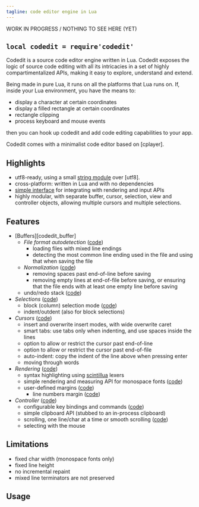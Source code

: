 ```yaml
---
tagline: code editor engine in Lua
---
```


<warn>WORK IN PROGRESS / NOTHING TO SEE HERE (YET)</warn>

## `local codedit = require'codedit'`

Codedit is a source code editor engine written in Lua.
Codedit exposes the logic of source code editing with all its intricacies
in a set of highly compartimentalized APIs, making it easy to explore, understand and extend.

Being made in pure Lua, it runs on all the platforms that Lua runs on.
If, inside your Lua environment, you have the means to:

  * display a character at certain coordinates
  * display a filled rectangle at certain coordinates
  * rectangle clipping
  * process keyboard and mouse events

then you can hook up codedit and add code editing capabilities to your app.

Codedit comes with a minimalist code editor based on [cplayer].

## Highlights

  * utf8-ready, using a small [string module][codedit_str.lua] over [utf8].
  * cross-platform: written in Lua and with no dependencies
  * [simple interface][code_editor.lua] for integrating with rendering and input APIs
  * highly modular, with separate buffer, cursor, selection, view and controller objects,
  allowing multiple cursors and multiple selections.

## Features

  * [Buffers][codedit_buffer]
    * *File format autodetection* ([code](https://github.com/luapower/codedit/blob/master/codedit_detect.lua))
      * loading files with mixed line endings
      * detecting the most common line ending used in the file and using that when saving the file
    * *Normalization* ([code](https://github.com/luapower/codedit/blob/master/codedit_normal.lua))
      * removing spaces past end-of-line before saving
      * removing empty lines at end-of-file before saving, or ensuring that the file ends with at least one empty line before saving
    * undo/redo stack ([code](https://github.com/luapower/codedit/blob/master/codedit_undo.lua))
  * *Selections* ([code](https://github.com/luapower/codedit/blob/master/codedit_selction.lua))
    * block (column) selection mode ([code](https://github.com/luapower/codedit/blob/master/codedit_blocksel.lua))
    * indent/outdent (also for block selections)
  * *Cursors* ([code](https://github.com/luapower/codedit/blob/master/codedit_cursor.lua))
    * insert and overwrite insert modes, with wide overwrite caret
    * smart tabs: use tabs only when indenting, and use spaces inside the lines
    * option to allow or restrict the cursor past end-of-line
    * option to allow or restrict the cursor past end-of-file
    * auto-indent: copy the indent of the line above when pressing enter
    * moving through words
  * *Rendering* ([code](https://github.com/luapower/codedit/blob/master/codedit_render.lua))
    * syntax highlighting using [scintillua](http://foicica.com/scintillua/) lexers
    * simple rendering and measuring API for monospace fonts ([code](https://github.com/luapower/codedit/blob/master/codedit_metrics.lua))
    * user-defined margins ([code](https://github.com/luapower/codedit/blob/master/codedit_margin.lua))
      * line numbers margin ([code](https://github.com/luapower/codedit/blob/master/codedit_line_numbers.lua))
  * *Controller* ([code](https://github.com/luapower/codedit/blob/master/codedit_editor.lua))
    * configurable key bindings and commands ([code](https://github.com/luapower/codedit/blob/master/codedit_keys.lua))
    * simple clipboard API (stubbed to an in-process clipboard)
    * scrolling, one line/char at a time or smooth scrolling ([code](https://github.com/luapower/codedit/blob/master/codedit_scroll.lua))
    * selecting with the mouse


## Limitations

  * fixed char width (monospace fonts only)
  * fixed line height
  * no incremental repaint
  * mixed line terminators are not preserved

## Usage


[codedit_str.lua]:   https://github.com/luapower/codedit/blob/master/codedit_str.lua
[code_editor.lua]:   https://github.com/luapower/cplayer/blob/master/cplayer/code_editor.lua
